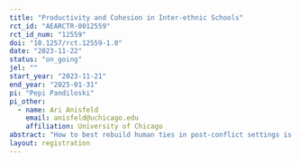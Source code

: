 ```yaml
---
title: "Productivity and Cohesion in Inter-ethnic Schools"
rct_id: "AEARCTR-0012559"
rct_id_num: "12559"
doi: "10.1257/rct.12559-1.0"
date: "2023-11-22"
status: "on_going"
jel: ""
start_year: "2023-11-21"
end_year: "2025-01-31"
pi: "Pepi Pandiloski"
pi_other:
  - name: Ari Anisfeld
    email: anisfeld@uchicago.edu
    affiliation: University of Chicago
abstract: "How to best rebuild human ties in post-conflict settings is a pressing social question. We study how productivity and intergroup preferences are shaped by emphasizing common identity and emphasizing reference groups. In a few high schools, we will randomize pairs of inter-ethnic students, and ask them to play a cooperative video game. We will collect outcomes on productivity during the interaction, and social preferences during the interaction, and a few weeks later."
layout: registration
---
```


